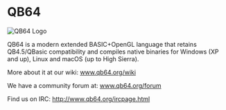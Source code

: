 # QB64

![QB64 Logo](https://qb64.org/images/QB64icon.PNG)

QB64 is a modern extended BASIC+OpenGL language that retains QB4.5/QBasic compatibility and compiles native binaries for Windows (XP and up), Linux and macOS (up to High Sierra).

More about it at our wiki: www.qb64.org/wiki

We have a community forum at: www.qb64.org/forum

Find us on IRC: http://www.qb64.org/ircpage.html
